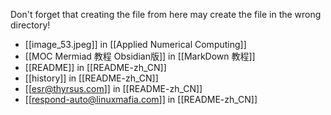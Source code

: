 Don't forget that creating the file from here may create the file in the wrong directory!
- [[image_53.jpeg]] in [[Applied Numerical Computing]]
- [[MOC Mermiad 教程 Obsidian版]] in [[MarkDown 教程]]
- [[README]] in [[README-zh_CN]]
- [[history]] in [[README-zh_CN]]
- [[esr@thyrsus.com]] in [[README-zh_CN]]
- [[respond-auto@linuxmafia.com]] in [[README-zh_CN]]